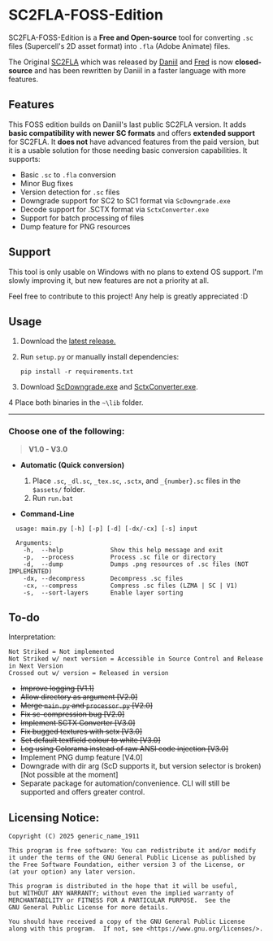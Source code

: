 # SC2FLA-FOSS-Edition

SC2FLA-FOSS-Edition is a **Free and Open-source** tool for converting `.sc` files (Supercell's 2D asset format) into `.fla` (Adobe Animate) files.

The Original [SC2FLA](https://github.com/sc-workshop/SC) which was released by [Daniil](https://github.com/daniil-sv) and [Fred](https://github.com/pavidloq) is now **closed-source** and has been rewritten by Daniil in a faster language with more features. 

## Features

This FOSS edition builds on Daniil's last public SC2FLA version. It adds **basic compatibility with newer SC formats** and offers **extended support** for SC2FLA. It **does not** have advanced features from the paid version, but it is a usable solution for those needing basic conversion capabilities. It supports:

- Basic `.sc` to `.fla` conversion
- Minor Bug fixes
- Version detection for `.sc` files
- Downgrade support for SC2 to SC1 format via `ScDowngrade.exe`
- Decode support for .SCTX format via `SctxConverter.exe`
- Support for batch processing of files
- Dump feature for PNG resources

## Support

This tool is only usable on Windows with no plans to extend OS support. I'm slowly improving it, but new features are not a priority at all.

Feel free to contribute to this project! Any help is greatly appreciated :D

## Usage

1. Download the [latest release.](https://github.com/GenericName1911/SC2FLA-FOSS-Edition/releases/)

2. Run `setup.py` or manually install dependencies:
	
	`pip install -r requirements.txt`

3. Download [ScDowngrade.exe](https://github.com/Daniil-SV/ScDowngrade/releases) and [SctxConverter.exe](https://github.com/Daniil-SV/SCTX-Converter/releases).

4 Place both binaries in the `~\lib` folder.

---

### Choose one of the following:

> **V1.0 - V3.0**


* **Automatic (Quick conversion)**

  1. Place `.sc`, `_dl.sc`, `_tex.sc`, `.sctx`, and `_{number}.sc` files in the `$assets/` folder.
  2. Run `run.bat`
  
* **Command-Line**

```
  usage: main.py [-h] [-p] [-d] [-dx/-cx] [-s] input

  Arguments:
    -h,  --help             Show this help message and exit  
    -p,  --process          Process .sc file or directory  
    -d,  --dump             Dumps .png resources of .sc files (NOT IMPLEMENTED)  
    -dx, --decompress       Decompress .sc files  
    -cx, --compress         Compress .sc files (LZMA | SC | V1)  
    -s,  --sort-layers      Enable layer sorting  
```


## To-do

Interpretation:
```
Not Striked = Not implemented
Not Striked w/ next version = Accessible in Source Control and Release in Next Version
Crossed out w/ version = Released in version
```
	
- ~~Improve logging [V1.1]~~
- ~~Allow directory as argument [V2.0]~~
- ~~Merge `main.py` and `processor.py` [V2.0]~~
- ~~Fix sc-compression bug [V2.0]~~
- ~~Implement SCTX Converter [V3.0]~~
- ~~Fix bugged textures with sctx [V3.0]~~
- ~~Set default textfield colour to white [V3.0]~~
- ~~Log using Colorama instead of raw ANSI code injection [V3.0]~~
- Implement PNG dump feature [V4.0]
- Downgrade with dir arg (ScD supports it, but version selector is broken) [Not possible at the moment]
- Separate package for automation/convenience. CLI will still be supported and offers greater control.

## Licensing Notice:

```
Copyright (C) 2025 generic_name_1911

This program is free software: You can redistribute it and/or modify
it under the terms of the GNU General Public License as published by
the Free Software Foundation, either version 3 of the License, or
(at your option) any later version.

This program is distributed in the hope that it will be useful,
but WITHOUT ANY WARRANTY; without even the implied warranty of
MERCHANTABILITY or FITNESS FOR A PARTICULAR PURPOSE.  See the
GNU General Public License for more details.

You should have received a copy of the GNU General Public License
along with this program.  If not, see <https://www.gnu.org/licenses/>.
```
